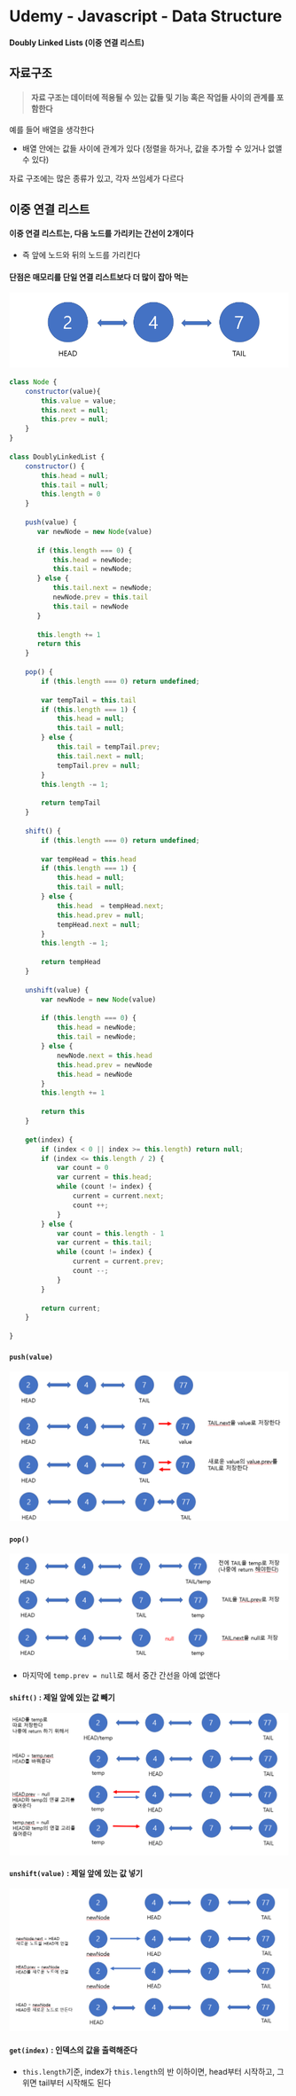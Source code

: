 # Udemy - Javascript - Data Structure

#### Doubly Linked Lists (이중 연결 리스트)



## 자료구조

> #### 자료 구조는 데이터에 적용될 수 있는 값들 및 기능 혹은 작업들 사이의 관계를 포함한다

예를 들어 배열을 생각한다

- 배열 안에는 값들 사이에 관계가 있다 (정렬을 하거나, 값을 추가할 수 있거나 없앨 수 있다)



자료 구조에는 많은 종류가 있고, 각자 쓰임세가 다르다



## 이중 연결 리스트

#### 이중 연결 리스트는, 다음 노드를 가리키는 간선이 2개이다

- 즉 앞에 노드와 뒤의 노드를 가리킨다

#### 단점은 매모리를 단일 연결 리스트보다 더 많이 잡아 먹는

![image-20230213160417413](18_Javascript_이중_연결_리스트.assets/image-20230213160417413.png)



```javascript
class Node {
    constructor(value){
        this.value = value;
        this.next = null;
        this.prev = null;
    }
}

class DoublyLinkedList {
    constructor() {
        this.head = null;
        this.tail = null;
        this.length = 0
    }
    
    push(value) {
       var newNode = new Node(value)
       
       if (this.length === 0) {
           this.head = newNode;
           this.tail = newNode;
       } else {
           this.tail.next = newNode;
           newNode.prev = this.tail
           this.tail = newNode
       }
       
       this.length += 1
       return this
    }
    
    pop() {
        if (this.length === 0) return undefined;
        
        var tempTail = this.tail
        if (this.length === 1) {
            this.head = null;
            this.tail = null;
        } else {
            this.tail = tempTail.prev;
        	this.tail.next = null;
        	tempTail.prev = null;
        }
        this.length -= 1;

        return tempTail
    }
    
    shift() {
        if (this.length === 0) return undefined;
        
        var tempHead = this.head
        if (this.length === 1) {
            this.head = null;
            this.tail = null;
        } else {
            this.head  = tempHead.next;
            this.head.prev = null;
            tempHead.next = null;
        }
        this.length -= 1;
        
        return tempHead
    }
    
    unshift(value) {
        var newNode = new Node(value)
        
        if (this.length === 0) {
            this.head = newNode;
            this.tail = newNode;
        } else {
            newNode.next = this.head
            this.head.prev = newNode
            this.head = newNode
        }
        this.length += 1
        
        return this
    }
    
    get(index) {
        if (index < 0 || index >= this.length) return null;
        if (index <= this.length / 2) {
            var count = 0
            var current = this.head;
            while (count != index) {
                current = current.next;
                count ++;
            }
        } else {
            var count = this.length - 1
            var current = this.tail;
            while (count != index) {
                current = current.prev;
                count --;
            }
        }
        
        return current;
    }
    
}
```



#### `push(value)`

![image-20230213161536941](18_Javascript_이중_연결_리스트.assets/image-20230213161536941.png)





#### `pop()`

![image-20230213162815453](18_Javascript_이중_연결_리스트.assets/image-20230213162815453.png)

- 마지막에 `temp.prev = null`로 해서 중간 간선을 아예 없앤다



#### `shift()` : 제일 앞에 있는 값 빼기

![image-20230213164119848](18_Javascript_이중_연결_리스트.assets/image-20230213164119848.png)



#### `unshift(value)` : 제일 앞에 있는 값 넣기

![image-20230213165335264](18_Javascript_이중_연결_리스트.assets/image-20230213165335264.png)



#### `get(index)` : 인덱스의 값을 출력해준다

- `this.length`기준, index가 `this.length`의 반 이하이면, head부터 시작하고, 그 위면 tail부터 시작해도 된다
